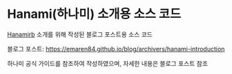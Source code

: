 # Hanami(하나미) 소개용 소스 코드


[Hanamirb](hanamirb.org) 소개를 위해 작성된 블로그 포스트용 소스 코드

블로그 포스트: https://emaren84.github.io/blog/archivers/hanami-introduction

하나미 공식 가이드를 참조하여 작성하였으며, 자세한 내용은 블로그 포스트 참조
